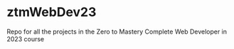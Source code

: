 # ztmWebDev23
Repo for all the projects in the Zero to Mastery Complete Web Developer in 2023 course
